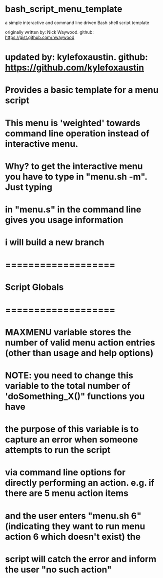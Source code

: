 # bash_script_menu_template
a simple interactive and command line driven Bash shell script template

originally written by: Nick Waywood.  github: https://gist.github.com/nwaywood
# updated by: kylefoxaustin.  github: https://github.com/kylefoxaustin
# Provides a basic template for a menu script
# This menu is 'weighted' towards command line operation instead of interactive menu.
# Why?  to get the interactive menu you have to type in "menu.sh -m".  Just typing
# in "menu.s" in the command line gives you usage information
# i will build a new branch
# ===================
# Script Globals
# ===================

# MAXMENU variable stores the number of valid menu action entries (other than usage and help options)
# NOTE: you need to change this variable to the total number of 'doSomething_X()" functions you have
# the purpose of this variable is to capture an error when someone attempts to run the script
# via command line options for directly performing an action.  e.g. if there are 5 menu action items
# and the user enters "menu.sh 6" (indicating they want to run menu action 6 which doesn't exist) the
# script will catch the error and inform the user "no such action"
